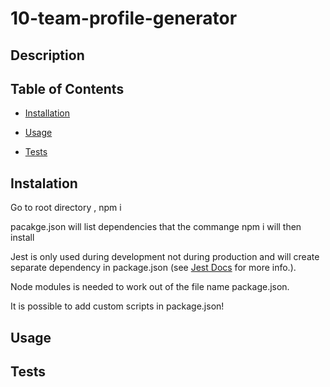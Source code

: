 # 10-team-profile-generator

## Description 

## Table of Contents 
 
 * [Installation](#installation) 
 
 * [Usage](#usage) 
 
 * [Tests](#tests) 

## Instalation

Go to root directory , npm i

pacakge.json will list dependencies that the commange npm i will then install

Jest is only used during development not during production and will create separate dependency in package.json (see 
[Jest Docs](https://jestjs.io/docs/getting-started) for more info.).

Node modules is needed to work out of the file name package.json.

It is possible to add custom scripts in package.json! 

## Usage 

## Tests